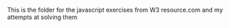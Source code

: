 This is the folder for the javascript exercises from W3 resource.com and my attempts at solving them
